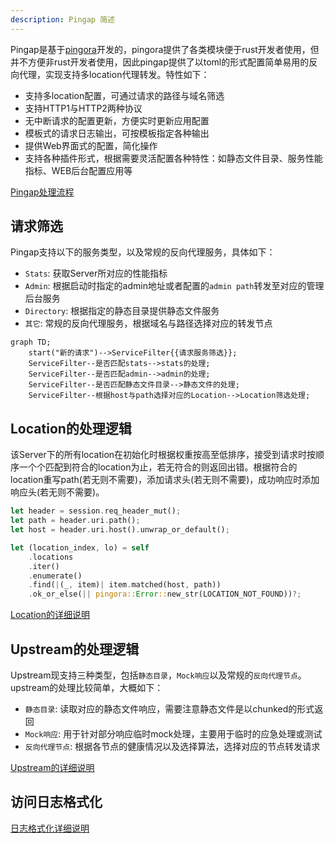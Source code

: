 ```yaml
---
description: Pingap 简述
---
```


Pingap是基于[pingora](https://github.com/cloudflare/pingora)开发的，pingora提供了各类模块便于rust开发者使用，但并不方便非rust开发者使用，因此pingap提供了以toml的形式配置简单易用的反向代理，实现支持多location代理转发。特性如下：

- 支持多location配置，可通过请求的路径与域名筛选
- 支持HTTP1与HTTP2两种协议
- 无中断请求的配置更新，方便实时更新应用配置
- 模板式的请求日志输出，可按模板指定各种输出
- 提供Web界面式的配置，简化操作
- 支持各种插件形式，根据需要灵活配置各种特性：如静态文件目录、服务性能指标、WEB后台配置应用等

[Pingap处理流程](./phase_chart_zh.md)

## 请求筛选

Pingap支持以下的服务类型，以及常规的反向代理服务，具体如下：

- `Stats`: 获取Server所对应的性能指标
- `Admin`: 根据启动时指定的admin地址或者配置的`admin path`转发至对应的管理后台服务
- `Directory`: 根据指定的静态目录提供静态文件服务
- `其它`: 常规的反向代理服务，根据域名与路径选择对应的转发节点

```mermaid
graph TD;
    start("新的请求")-->ServiceFilter{{请求服务筛选}};
    ServiceFilter--是否匹配stats-->stats的处理;
    ServiceFilter--是否匹配admin-->admin的处理;
    ServiceFilter--是否匹配静态文件目录-->静态文件的处理;
    ServiceFilter--根据host与path选择对应的Location-->Location筛选处理;
```

## Location的处理逻辑

该Server下的所有location在初始化时根据权重按高至低排序，接受到请求时按顺序一个个匹配到符合的location为止，若无符合的则返回出错。根据符合的location重写path(若无则不需要)，添加请求头(若无则不需要)，成功响应时添加响应头(若无则不需要)。

```rust
let header = session.req_header_mut();
let path = header.uri.path();
let host = header.uri.host().unwrap_or_default();

let (location_index, lo) = self
    .locations
    .iter()
    .enumerate()
    .find(|(_, item)| item.matched(host, path))
    .ok_or_else(|| pingora::Error::new_str(LOCATION_NOT_FOUND))?;
```

[Location的详细说明](./location_zh.md)

## Upstream的处理逻辑

Upstream现支持三种类型，包括`静态目录`，`Mock响应`以及常规的`反向代理节点`。upstream的处理比较简单，大概如下：

- `静态目录`: 读取对应的静态文件响应，需要注意静态文件是以chunked的形式返回
- `Mock响应`: 用于针对部分响应临时mock处理，主要用于临时的应急处理或测试
- `反向代理节点`: 根据各节点的健康情况以及选择算法，选择对应的节点转发请求

[Upstream的详细说明](./upstream_zh.md)

## 访问日志格式化

[日志格式化详细说明](./log_zh.md)
